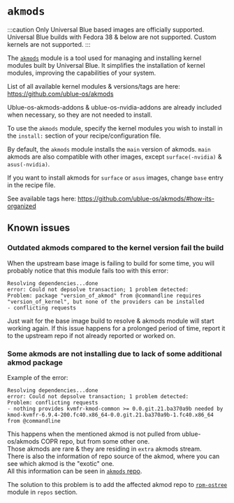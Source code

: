 # `akmods`

:::caution
Only Universal Blue based images are officially supported. Universal Blue builds with Fedora 38 & below are not supported. Custom kernels are not supported.
:::

The [`akmods`](https://github.com/ublue-os/akmods) module is a tool used for managing and installing kernel modules built by Universal Blue. It simplifies the installation of kernel modules, improving the capabilities of your system.

List of all available kernel modules & versions/tags are here:   
https://github.com/ublue-os/akmods

Ublue-os-akmods-addons & ublue-os-nvidia-addons are already included when necessary, so they are not needed to install.

To use the `akmods` module, specify the kernel modules you wish to install in the `install:` section of your recipe/configuration file.

By default, the `akmods` module installs the `main` version of akmods.
`main` akmods are also compatible with other images, except `surface(-nvidia)` & `asus(-nvidia)`.

If you want to install akmods for `surface` or `asus` images, change `base` entry in the recipe file.

See available tags here: https://github.com/ublue-os/akmods/#how-its-organized

## Known issues

### Outdated akmods compared to the kernel version fail the build

When the upstream base image is failing to build for some time, you will probably notice that this module fails too with this error:
```
Resolving dependencies...done
error: Could not depsolve transaction; 1 problem detected:
Problem: package "version_of_akmod" from @commandline requires "version_of_kernel", but none of the providers can be installed
- conflicting requests
```

Just wait for the base image build to resolve & akmods module will start working again.
If this issue happens for a prolonged period of time, report it to the upstream repo if not already reported or worked on.

### Some akmods are not installing due to lack of some additional akmod package

Example of the error:
```
Resolving dependencies...done
error: Could not depsolve transaction; 1 problem detected:
Problem: conflicting requests
- nothing provides kvmfr-kmod-common >= 0.0.git.21.ba370a9b needed by kmod-kvmfr-6.9.4-200.fc40.x86_64-0.0.git.21.ba370a9b-1.fc40.x86_64 from @commandline
```

This happens when the mentioned akmod is not pulled from ublue-os/akmods COPR repo, but from some other one.  
Those akmods are rare & they are residing in `extra` akmods stream.  
There is also the information of repo source of the akmod, where you can see which akmod is the "exotic" one.  
All this information can be seen in [`akmods` repo](https://github.com/ublue-os/akmods).

The solution to this problem is to add the affected akmod repo to [`rpm-ostree`](https://blue-build.org/reference/modules/rpm-ostree/) module in `repos` section.

